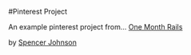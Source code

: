 #Pinterest Project

An example pinterest project from...
[One Month Rails](http://onemonthrails.com)

by [Spencer Johnson](https://www.linkedin.com/in/spencj)